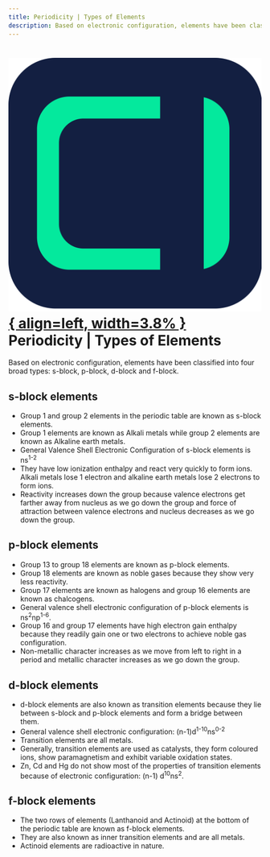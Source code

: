 ```yaml
---
title: Periodicity | Types of Elements
description: Based on electronic configuration, elements have been classified into four broad types - s-block, p-block, d-block and f-block.
---
```


# [![ChemistryEdu Logo](../../images/favicon.svg){ align=left, width=3.8% }](../../index.md)  Periodicity | Types of Elements

Based on electronic configuration, elements have been classified into four broad types: s-block, p-block, d-block and f-block.

## s-block elements

* Group 1 and group 2 elements in the periodic table are known as s-block elements.
* Group 1 elements are known as Alkali metals while group 2 elements are known as Alkaline earth metals.
* General Valence Shell Electronic Configuration of s-block elements is ns<sup>1-2</sup>
* They have low ionization enthalpy and react very quickly to form ions. Alkali metals lose 1 electron and alkaline earth metals lose 2 electrons to form ions.
* Reactivity increases down the group because valence electrons get farther away from nucleus as we go down the group and force of attraction between valence electrons and nucleus decreases as we go down the group.

## p-block elements

* Group 13 to group 18 elements are known as p-block elements.
* Group 18 elements are known as noble gases because they show very less reactivity.
* Group 17 elements are known as halogens and group 16 elements are known as chalcogens.
* General valence shell electronic configuration of p-block elements is ns<sup>2</sup>np<sup>1-6</sup>.
* Group 16 and group 17 elements have high electron gain enthalpy because they readily gain one or two electrons to achieve noble gas configuration.
* Non-metallic character increases as we move from left to right in a period and metallic character increases as we go down the group.

## d-block elements

* d-block elements are also known as transition elements because they lie between s-block and p-block elements and form a bridge between them.
* General valence shell electronic configuration: (n-1)d<sup>1-10</sup>ns<sup>0-2</sup>
* Transition elements are all metals.
* Generally, transition elements are used as catalysts, they form coloured ions, show paramagnetism and exhibit variable oxidation states.
* Zn, Cd and Hg do not show most of the properties of transition elements because of electronic configuration: (n-1) d<sup>10</sup>ns<sup>2</sup>.

## f-block elements

* The two rows of elements (Lanthanoid and Actinoid) at the bottom of the periodic table are known as f-block elements.
* They are also known as inner transition elements and are all metals.
* Actinoid elements are radioactive in nature.
